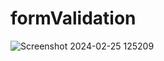 ﻿# formValidation
![Screenshot 2024-02-25 125209](https://github.com/MelkCampos33/formValidation/assets/108761793/2b7800ad-1ca5-4b5b-99c5-e616930b2eb8)
